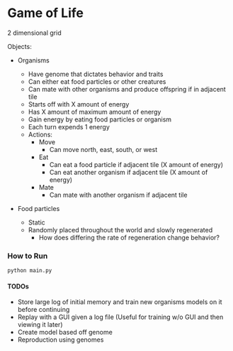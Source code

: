 # Game of Life


2 dimensional grid

Objects:

- Organisms
  - Have genome that dictates behavior and traits
  - Can either eat food particles or other creatures
  - Can mate with other organisms and produce offspring if in adjacent tile
  - Starts off with X amount of energy
  - Has X amount of maximum amount of energy
  - Gain energy by eating food particles or organism
  - Each turn expends 1 energy
  - Actions:
    - Move
      - Can move north, east, south, or west
    - Eat
      - Can eat a food particle if adjacent tile (X amount of energy)
      - Can eat another organism if adjacent tile (X amount of energy)
    - Mate
      - Can mate with another organism if adjacent tile

- Food particles
  - Static
  - Randomly placed throughout the world and slowly regenerated
    - How does differing the rate of regeneration change behavior?

### How to Run

```
python main.py
```


#### TODOs

- Store large log of initial memory and train new organisms models on it before continuing
- Replay with a GUI given a log file (Useful for training w/o GUI and then viewing it later)
- Create model based off genome
- Reproduction using genomes


